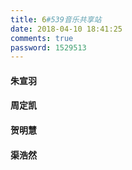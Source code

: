 ```yaml
---
title: 6#539音乐共享站
date: 2018-04-10 18:41:25
comments: true
password: 1529513
---
```


#### 朱宣羽

<div class="aplayer" data-id="2180837181" data-server="netease" data-type="playlist"></div>

#### 周定凯

<div class="aplayer" data-id="2181031595" data-server="netease" data-type="playlist"></div>

#### 贺明慧

<div class="aplayer" data-id="2181056385" data-server="netease" data-type="playlist"></div>

#### 渠浩然

<div class="aplayer" data-id="2181015832" data-server="netease" data-type="playlist"></div>

